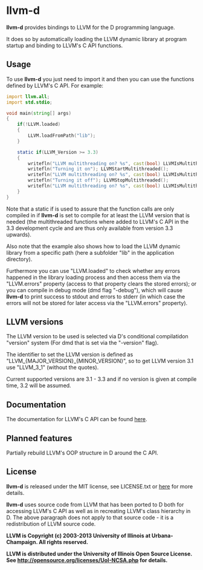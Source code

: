llvm-d
======

**llvm-d** provides bindings to LLVM for the D programming language.

It does so by automatically loading the LLVM dynamic library at program startup
and binding to LLVM's C API functions.

Usage
-----

To use **llvm-d** you just need to import it and then you can use
the functions defined by LLVM's C API. For example:

```d
import llvm.all;
import std.stdio;

void main(string[] args)
{
    if(!LLVM.loaded)
	{
		LLVM.loadFromPath("lib");
	}

	static if(LLVM_Version >= 3.3)
	{
		writefln("LLVM multithreading on? %s", cast(bool) LLVMIsMultithreaded());
		writefln("Turning it on"); LLVMStartMultithreaded();
		writefln("LLVM multithreading on? %s", cast(bool) LLVMIsMultithreaded());
		writefln("Turning it off"); LLVMStopMultithreaded();
		writefln("LLVM multithreading on? %s", cast(bool) LLVMIsMultithreaded());
	}
}
```

Note that a static if is used to assure that the function calls are only compiled
in if **llvm-d** is set to compile for at least the LLVM version that is needed
(the multithreaded functions where added to LLVM's C API in the 3.3 development
cycle and are thus only available from version 3.3 upwards).

Also note that the example also shows how to load the LLVM dynamic library from a
specific path (here a subfolder "lib" in the application directory).

Furthermore you can use "LLVM.loaded" to check whether any errors happened
in the library loading process and then access them via the "LLVM.errors" property
(access to that property clears the stored errors); or you can compile in debug mode
(dmd flag "-debug"), which will cause **llvm-d** to print success to stdout and errors to stderr
(in which case the errors will not be stored for later access via the "LLVM.errors" property).

LLVM versions
-------------

The LLVM version to be used is selected via D's conditional compilatidon
"version" system (For dmd that is set via the "-version" flag).

The identifier to set the LLVM version is defined as
"LLVM_{MAJOR_VERSION}_{MINOR_VERSION}", so to get LLVM version 3.1
use "LLVM_3_1" (without the quotes).

Current supported versions are 3.1 - 3.3 and if no version is given
at compile time, 3.2 will be assumed.

Documentation
-------------

The documentation for LLVM's C API can be found [here](http://llvm.org/doxygen/modules.html).

Planned features
---------------

Partially rebuild LLVM's OOP structure in D around the C API.

License
-------

**llvm-d** is released under the MIT license, see LICENSE.txt
or [here](http://opensource.org/licenses/MIT) for more details.

**llvm-d** uses source code from LLVM that has been ported to D
both for accessing LLVM's C API as well as in recreating
LLVM's class hierarchy in D. The above paragraph does not apply
to that source code - it is a redistribution of LLVM source code.

**LLVM is Copyright (c) 2003-2013 University of Illinois at Urbana-Champaign.
All rights reserved.**

**LLVM is distributed under the University of Illinois Open Source
License. See http://opensource.org/licenses/UoI-NCSA.php for details.**
